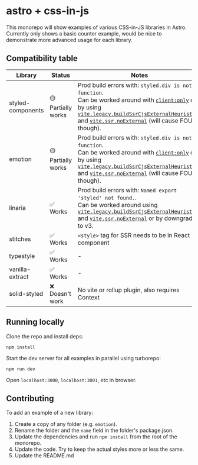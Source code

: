 # astro + css-in-js

This monorepo will show examples of various CSS-in-JS libraries in Astro. Currently only shows a basic counter example, would be nice to demonstrate more advanced usage for each library.

## Compatibility table

| Library           | Status             | Notes                                                                                                                                                                                                                                                                                                                                                                                                   |
| ----------------- | ------------------ | ------------------------------------------------------------------------------------------------------------------------------------------------------------------------------------------------------------------------------------------------------------------------------------------------------------------------------------------------------------------------------------------------------- |
| styled-components | 🟡 Partially works | Prod build errors with: `styled.div is not a function`. <br> Can be worked around with [`client:only`](https://docs.astro.build/en/reference/directives-reference/#clientonly) or by using [`vite.legacy.buildSsrCjsExternalHeuristics`](https://vitejs.dev/guide/ssr.html#ssr-format) and [`vite.ssr.noExternal`](https://vitejs.dev/config/ssr-options.html#ssr-noexternal) (will cause FOUC though). |
| emotion           | 🟡 Partially works | Prod build errors with: `styled.div is not a function`. <br> Can be worked around with [`client:only`](https://docs.astro.build/en/reference/directives-reference/#clientonly) or by using [`vite.legacy.buildSsrCjsExternalHeuristics`](https://vitejs.dev/guide/ssr.html#ssr-format) and [`vite.ssr.noExternal`](https://vitejs.dev/config/ssr-options.html#ssr-noexternal) (will cause FOUC though). |
| linaria           | ✅ Works           | Prod build errors with: `Named export 'styled' not found.`. <br> Can be worked around using [`vite.legacy.buildSsrCjsExternalHeuristics`](https://vitejs.dev/guide/ssr.html#ssr-format) and [`vite.ssr.noExternal`](https://vitejs.dev/config/ssr-options.html#ssr-noexternal) or by downgrading to v3.                                                                                                 |
| stitches          | ✅ Works           | `<style>` tag for SSR needs to be in React component                                                                                                                                                                                                                                                                                                                                                    |
| typestyle         | ✅ Works           | -                                                                                                                                                                                                                                                                                                                                                                                                       |
| vanilla-extract   | ✅ Works           | -                                                                                                                                                                                                                                                                                                                                                                                                       |
| solid-styled      | ❌ Doesn't work    | No vite or rollup plugin, also requires Context                                                                                                                                                                                                                                                                                                                                                         |

## Running locally

Clone the repo and install deps:

```
npm install
```

Start the dev server for all examples in parallel using turborepo:

```
npm run dev
```

Open `localhost:3000`, `localhost:3001`, etc in browser.

## Contributing

To add an example of a new library:

1. Create a copy of any folder (e.g. `emotion`).
2. Rename the folder and the `name` field in the folder's package.json.
3. Update the dependencies and run `npm install` from the root of the monorepo.
4. Update the code. Try to keep the actual styles more or less the same.
5. Update the README.md
